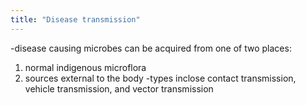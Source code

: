 ```yaml
---
title: "Disease transmission"
---
```

-disease causing microbes can be acquired from one of two places:
1) normal indigenous microflora
2) sources external to the body
-types inclose contact transmission, vehicle transmission, and vector transmission


